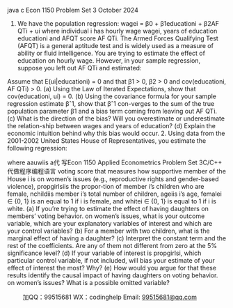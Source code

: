 java c
Econ 1150 Problem Set 3 
October 2024 
1. We have the population regression:
wagei = β0 + β1educationi + β2AF QTi + ui
where individual i has hourly wage wagei, years of education educationi and AFQT score AF QTi. The Armed Forces Qualifying Test (AFQT) is a general aptitude test and is widely used as a measure of ability or fluid intelligence.
You are trying to estimate the effect of education on hourly wage. However, in your sample regression, suppose you left out AF QTi and estimated:

Assume that E(ui|educationi) = 0 and that β1 > 0, β2 > 0 and cov(educationi, AF QTi) > 0.
(a) Using the Law of Iterated Expectations, show that cov(educationi, ui) = 0.
(b) Using the covariance formula for your sample regression estimate βˆ1, show that βˆ1 con-verges to the sum of the true population parameter β1 and a bias term coming from leaving out AF QTi.
(c) What is the direction of the bias? Will you overestimate or underestimate the relation-ship between wages and years of education?
(d) Explain the economic intuition behind why this bias would occur.
2. Using data from the 2001-2002 United States House of Representatives, you estimate the following regression:

where aauwiis a代 写Econ 1150 Applied Econometrics Problem Set 3C/C++
代做程序编程语言 voting score that measures how supportive member of the House i is on women’s issues (e.g., reproductive rights and gender-based violence), propgirlsiis the propor-tion of member i’s children who are female, nchildiis member i’s total number of children, ageiis i’s age, femalei ∈ {0, 1} is an equal to 1 if i is female, and whitei ∈ {0, 1} is equal to 1 if i is white.
(a) If you’re trying to estimate the effect of having daughters on members’ voting behavior. on women’s issues, what is your outcome variable, which are your explanatory variables of interest and which are your control variables?
(b) For a member with two children, what is the marginal effect of having a daughter?
(c) Interpret the constant term and the rest of the coefficients. Are any of them not different from zero at the 5% significance level?
(d) If your variable of interest is propgirlsi, which particular control variable, if not included, will bias your estimate of your effect of interest the most? Why?
(e) How would you argue for that these results identify the causal impact of having daughters on voting behavior. on women’s issues? What is a possible omitted variable?





         
加QQ：99515681  WX：codinghelp  Email: 99515681@qq.com
